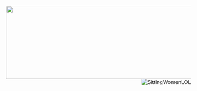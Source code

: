 <div align="Center">
    <img src="https://images.cooltext.com/5709356.png" height="200px" width="600px">
    <img src="https://d9jhi50qo719s.cloudfront.net/7ap/samples/iir_800.gif?230809025525%22" alt="SittingWomenLOL" align="Right">
</div>


